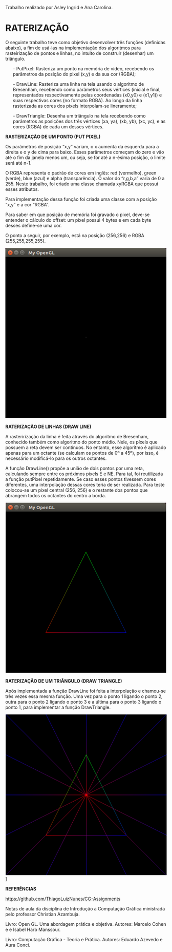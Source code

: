 Trabalho realizado por Asley Ingrid e Ana Carolina.



# **RATERIZAÇÃO**
<p>
O seguinte trabalho teve como objetivo desenvolver três funções (definidas abaixo), a fim de usá-las na implementação dos algoritmos para rasteirização de pontos e linhas, no intuito de construir (desenhar) um triângulo. </p>
<p>
	<ul>
	- PutPixel: Rasteriza um ponto na memória de vídeo, recebendo os parâmetros da posição do pixel (x,y) e da sua cor (RGBA);
	</ul>
	<ul>
	- DrawLine: Rasteriza uma linha na tela usando o algoritmo de Bresenham, recebendo como parâmetros seus vértices (inicial e final, representados respectivamente pelas coordenadas (x0,y0) e (x1,y1)) e suas respectivas cores (no formato RGBA). Ao longo da linha rasterizada as cores dos pixels interpolam-se lineramente;
	</ul>
	<ul>
	- DrawTriangle: Desenha um triângulo na tela recebendo como parâmetros as posições dos três vértices (xa, ya), (xb, yb), (xc, yc), e as cores (RGBA) de cada um desses vértices. 
	</ul>
</p>

**RASTERIZAÇÃO DE UM PONTO (PUT PIXEL)**
<p>
  Os parâmetros de posição “x,y” variam, o x aumenta da esquerda para a direita e o y de cima para baixo. Esses parâmetros começam do zero e vão até o fim da janela menos um, ou seja, se for até a n-ésima posição, o limite será até n-1.
</p>
<p>
  O RGBA representa o padrão de cores em inglês: red (vermelho), green (verde), blue (azul) e alpha (transparência). O valor do “r,g,b,a” varia de 0 a 255. Neste trabalho, foi criado uma classe chamada xyRGBA que possui esses atributos.
</p>
<p>
Para implementação dessa função foi criada uma classe com a posição “x,y” e a cor “RGBA”.
</p>
<p>
Para saber em que posição de memória foi gravado o pixel, deve-se entender o cálculo do offset: um píxel possui 4 bytes e em cada byte desses define-se uma cor.
</p>
<p>
  O ponto a seguir, por exemplo, está na posição (256,256) e RGBA (255,255,255,255).
</p>

![putPixel](https://github.com/asleyi/Computacao_Grafica/blob/master/putPixel.PNG)


**RATERIZAÇÃO DE LINHAS (DRAW LINE)**

<p>
	A rasterirização da linha é feita através do algoritmo de Bresenham, conhecido também como algoritmo do ponto médio. Nele, os píxels que possuem a reta devem ser contínuos. No entanto, esse algoritmo é aplicado apenas para um octante (se calculam os pontos de 0º a 45º), por isso, é necessário modificá-lo para os outros octantes.
</p>

<p>
	A função DrawLine() propõe a união de dois pontos por uma reta, calculando sempre entre os próximos pixels E e NE. Para tal, foi reutilizada a função putPixel repetidamente. Se caso esses pontos tivessem cores diferentes, uma interpolação dessas cores teria de ser realizada. Para teste colocou-se um pixel central (256, 256) e o restante dos pontos que abrangem todos os octantes do centro a borda.
</p>

![drawLine](https://github.com/asleyi/Computacao_Grafica/blob/master/DrawTriangle.PNG)

**RATERIZAÇÃO DE UM TRIÂNGULO (DRAW TRIANGLE)**
<p>
	Após implementada a função DrawLine foi feita a interpolação e chamou-se três vezes essa mesma função. Uma vez para o ponto 1 ligando o ponto 2, outra para o ponto 2 ligando o ponto 3 e a última para o ponto 3 ligando o ponto 1, para implementar a função DrawTriangle.
</p>

![triangulo_completo](https://github.com/asleyi/Computacao_Grafica/blob/master/triangulo_completo.PNG)]

**REFERÊNCIAS**
<p>
	
<https://github.com/ThiagoLuizNunes/CG-Assignments>


Notas de aula da disciplina de Introdução a Computação Gráfica ministrada pelo professor Christian Azambuja.


Livro: Open GL. Uma abordagem prática e objetiva. Autores: Marcelo Cohen e e Isabel Harb Manssour.


Livro: Computação Gráfica - Teoria e Prática. Autores: Eduardo Azevedo e Aura Conci. 

</p>



